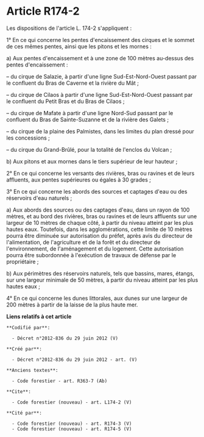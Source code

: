 # Article R174-2

Les dispositions de l'article L. 174-2 s'appliquent :

1° En ce qui concerne les pentes d'encaissement des cirques et le sommet de ces mêmes pentes, ainsi que les pitons et les
mornes :

a) Aux pentes d'encaissement et à une zone de 100 mètres au-dessus des pentes d'encaissement :

– du cirque de Salazie, à partir d'une ligne Sud-Est-Nord-Ouest passant par le confluent du Bras de Caverne et la rivière du
Mât ;

– du cirque de Cilaos à partir d'une ligne Sud-Est-Nord-Ouest passant par le confluent du Petit Bras et du Bras de Cilaos ;

– du cirque de Mafate à partir d'une ligne Nord-Sud passant par le confluent du Bras de Sainte-Suzanne et de la rivière des
Galets ;

– du cirque de la plaine des Palmistes, dans les limites du plan dressé pour les concessions ;

– du cirque du Grand-Brûlé, pour la totalité de l'enclos du Volcan ;

b) Aux pitons et aux mornes dans le tiers supérieur de leur hauteur ;

2° En ce qui concerne les versants des rivières, bras ou ravines et de leurs affluents, aux pentes supérieures ou égales à 30
grades ;

3° En ce qui concerne les abords des sources et captages d'eau ou des réservoirs d'eau naturels ;

a) Aux abords des sources ou des captages d'eau, dans un rayon de 100 mètres, et au bord des rivières, bras ou ravines et de
leurs affluents sur une largeur de 10 mètres de chaque côté, à partir du niveau atteint par les plus hautes eaux. Toutefois,
dans les agglomérations, cette limite de 10 mètres pourra être diminuée sur autorisation du préfet, après avis du directeur
de l'alimentation, de l'agriculture et de la forêt et du directeur de l'environnement, de l'aménagement et du logement. Cette
autorisation pourra être subordonnée à l'exécution de travaux de défense par le propriétaire ;

b) Aux périmètres des réservoirs naturels, tels que bassins, mares, étangs, sur une largeur minimale de 50 mètres, à partir
du niveau atteint par les plus hautes eaux ;

4° En ce qui concerne les dunes littorales, aux dunes sur une largeur de 200 mètres à partir de la laisse de la plus haute
mer.

**Liens relatifs à cet article**

	**Codifié par**:

	  - Décret n°2012-836 du 29 juin 2012 (V)

	**Créé par**:

	  - Décret n°2012-836 du 29 juin 2012 - art. (V)

	**Anciens textes**:

	  - Code forestier - art. R363-7 (Ab)

	**Cite**:

	  - Code forestier (nouveau) - art. L174-2 (V)

	**Cité par**:

	  - Code forestier (nouveau) - art. R174-3 (V)
	  - Code forestier (nouveau) - art. R174-5 (V)

